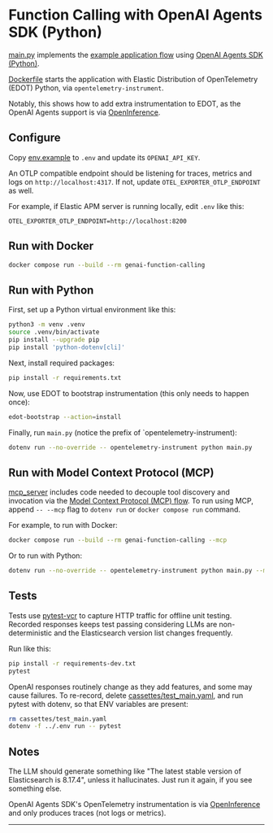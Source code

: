 # Function Calling with OpenAI Agents SDK (Python)

[main.py](main.py) implements the [example application flow][flow] using
[OpenAI Agents SDK (Python)][openai-agents-python].

[Dockerfile](Dockerfile) starts the application with Elastic Distribution
of OpenTelemetry (EDOT) Python, via `opentelemetry-instrument`.

Notably, this shows how to add extra instrumentation to EDOT, as the OpenAI
Agents support is via [OpenInference][openinference].

## Configure

Copy [env.example](env.example) to `.env` and update its `OPENAI_API_KEY`.

An OTLP compatible endpoint should be listening for traces, metrics and logs on
`http://localhost:4317`. If not, update `OTEL_EXPORTER_OTLP_ENDPOINT` as well.

For example, if Elastic APM server is running locally, edit `.env` like this:
```
OTEL_EXPORTER_OTLP_ENDPOINT=http://localhost:8200
```

## Run with Docker

```bash
docker compose run --build --rm genai-function-calling
```

## Run with Python

First, set up a Python virtual environment like this:
```bash
python3 -m venv .venv
source .venv/bin/activate
pip install --upgrade pip
pip install 'python-dotenv[cli]'
```

Next, install required packages:
```bash
pip install -r requirements.txt
```

Now, use EDOT to bootstrap instrumentation (this only needs to happen once):
```bash
edot-bootstrap --action=install
```

Finally, run `main.py` (notice the prefix of `opentelemetry-instrument):
```bash
dotenv run --no-override -- opentelemetry-instrument python main.py
```

## Run with Model Context Protocol (MCP)

[mcp_server](mcp_server.py) includes code needed to decouple tool discovery and invocation
via the [Model Context Protocol (MCP) flow][flow-mcp]. To run using MCP, append
`-- --mcp` flag to `dotenv run` or `docker compose run` command.

For example, to run with Docker:
```bash
docker compose run --build --rm genai-function-calling --mcp
```

Or to run with Python:
```bash
dotenv run --no-override -- opentelemetry-instrument python main.py --mcp
```

## Tests

Tests use [pytest-vcr][pytest-vcr] to capture HTTP traffic for offline unit
testing. Recorded responses keeps test passing considering LLMs are
non-deterministic and the Elasticsearch version list changes frequently.

Run like this:
```bash
pip install -r requirements-dev.txt
pytest
```

OpenAI responses routinely change as they add features, and some may cause
failures. To re-record, delete [cassettes/test_main.yaml][test_main.yaml], and
run pytest with dotenv, so that ENV variables are present:

```bash
rm cassettes/test_main.yaml
dotenv -f ../.env run -- pytest
```

## Notes

The LLM should generate something like "The latest stable version of
Elasticsearch is 8.17.4", unless it hallucinates. Just run it again, if you
see something else.

OpenAI Agents SDK's OpenTelemetry instrumentation is via
[OpenInference][openinference] and only produces traces (not logs or metrics).

---
[flow]: ../README.md#example-application-flow
[openai-agents-python]: https://github.com/openai/openai-agents-python
[pytest-vcr]: https://pytest-vcr.readthedocs.io/
[test_main.yaml]: cassettes/test_main.yaml
[openinference]:  https://github.com/Arize-ai/openinference/tree/main/python/instrumentation/openinference-instrumentation-openai-agents
[flow-mcp]: ../README.md#model-context-protocol-flow
